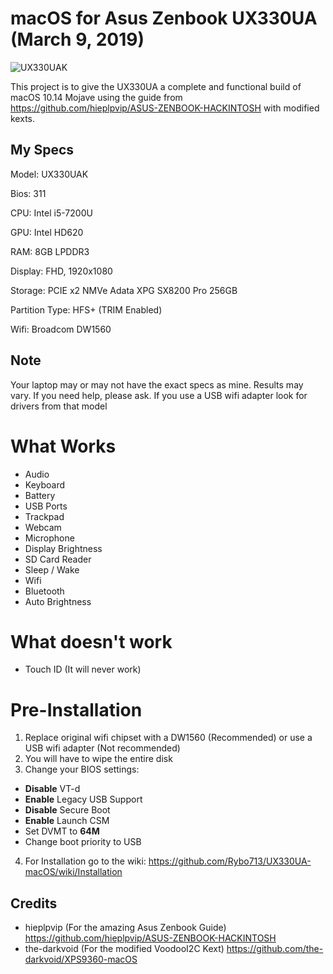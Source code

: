 # macOS for Asus Zenbook UX330UA (March 9, 2019)
![UX330UAK](https://laptoping.com/specs/wp-content/uploads/2017/05/Asus-Zenbook-UX330UA-AH54-AH5Q-2.png)

This project is to give the UX330UA a complete and functional build of macOS 10.14 Mojave using the guide from  https://github.com/hieplpvip/ASUS-ZENBOOK-HACKINTOSH with modified kexts.

## My Specs 
Model: UX330UAK

Bios: 311

CPU: Intel i5-7200U

GPU: Intel HD620

RAM: 8GB LPDDR3

Display: FHD, 1920x1080

Storage: PCIE x2 NMVe Adata XPG SX8200 Pro 256GB

Partition Type: HFS+ (TRIM Enabled)

Wifi: Broadcom DW1560

## Note
Your laptop may or may not have the exact specs as mine. Results may vary. If you need help, please ask.
If you use a USB wifi adapter look for drivers from that model

# What Works
- Audio
- Keyboard
- Battery
- USB Ports
- Trackpad 
- Webcam
- Microphone
- Display Brightness
- SD Card Reader
- Sleep / Wake
- Wifi 
- Bluetooth
- Auto Brightness

# What doesn't work
- Touch ID (It will never work)

# Pre-Installation
1. Replace original wifi chipset with a DW1560 (Recommended) or use a USB wifi adapter (Not recommended)
2. You will have to wipe the entire disk 
3. Change your BIOS settings: 
  - **Disable** VT-d
  - **Enable** Legacy USB Support
  - **Disable** Secure Boot
  - **Enable** Launch CSM 
  - Set DVMT to **64M**
  - Change boot priority to USB
4. For Installation go to the wiki: https://github.com/Rybo713/UX330UA-macOS/wiki/Installation

## Credits
- hieplpvip (For the amazing Asus Zenbook Guide) https://github.com/hieplpvip/ASUS-ZENBOOK-HACKINTOSH
- the-darkvoid (For the modified VoodooI2C Kext) https://github.com/the-darkvoid/XPS9360-macOS

